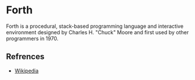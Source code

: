# Forth
Forth is a procedural, stack-based programming language and interactive environment designed by Charles H. "Chuck" Moore and first used by other programmers in 1970.

## Refrences

- [Wikipedia](https://en.wikipedia.org/wiki/Forth_(programming_language))
